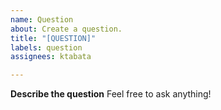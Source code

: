 ```yaml
---
name: Question
about: Create a question.
title: "[QUESTION]"
labels: question
assignees: ktabata

---
```


**Describe the question**
Feel free to ask anything!
